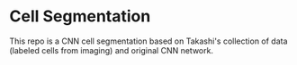 # Cell Segmentation

This repo is a CNN cell segmentation based on Takashi's collection of data (labeled cells from imaging) and original CNN network.

